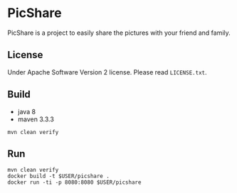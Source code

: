 # PicShare

PicShare is a project to easily share the pictures with your friend and family.

## License

Under Apache Software Version 2 license. Please read `LICENSE.txt`.

## Build

 - java 8
 - maven 3.3.3

```
mvn clean verify
```

## Run

```
mvn clean verify
docker build -t $USER/picshare .
docker run -ti -p 8080:8080 $USER/picshare
```
